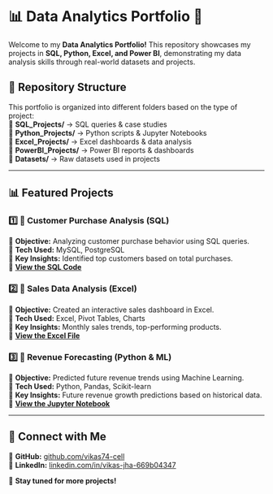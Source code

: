 # 📊 Data Analytics Portfolio 🚀  
Welcome to my **Data Analytics Portfolio!** This repository showcases my projects in **SQL, Python, Excel, and Power BI**, demonstrating my data analysis skills through real-world datasets and projects.

## 📂 Repository Structure  
This portfolio is organized into different folders based on the type of project:  
📁 **SQL_Projects/** → SQL queries & case studies  
📁 **Python_Projects/** → Python scripts & Jupyter Notebooks  
📁 **Excel_Projects/** → Excel dashboards & data analysis  
📁 **PowerBI_Projects/** → Power BI reports & dashboards  
📁 **Datasets/** → Raw datasets used in projects  

---

## 📊 Featured Projects  
### 1️⃣ **📌 Customer Purchase Analysis (SQL)**
🔹 **Objective:** Analyzing customer purchase behavior using SQL queries.  
🔹 **Tech Used:** MySQL, PostgreSQL  
🔹 **Key Insights:** Identified top customers based on total purchases.  
🔹 **[View the SQL Code](./SQL_Projects/customer_analysis.sql)**  

### 2️⃣ **📌 Sales Data Analysis (Excel)**
🔹 **Objective:** Created an interactive sales dashboard in Excel.  
🔹 **Tech Used:** Excel, Pivot Tables, Charts  
🔹 **Key Insights:** Monthly sales trends, top-performing products.  
🔹 **[View the Excel File](./Excel_Projects/Sales_Analysis.xlsx)**  

### 3️⃣ **📌 Revenue Forecasting (Python & ML)**
🔹 **Objective:** Predicted future revenue trends using Machine Learning.  
🔹 **Tech Used:** Python, Pandas, Scikit-learn  
🔹 **Key Insights:** Future revenue growth predictions based on historical data.  
🔹 **[View the Jupyter Notebook](./Python_Projects/Revenue_Forecasting.ipynb)**  

---

## 🌟 Connect with Me  
🔗 **GitHub:** [github.com/vikas74-cell](https://github.com/vikas74-cell)  
🔗 **LinkedIn:** [linkedin.com/in/vikas-jha-669b04347](https://in.linkedin.com/in/vikas-jha-669b04347)  

🚀 **Stay tuned for more projects!**  
